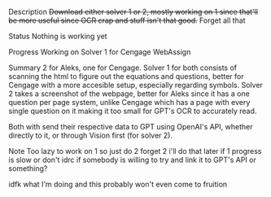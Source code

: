 
Description
~~Download either solver 1 or 2, mostly working on 1 since that'll be more useful since OCR crap and stuff isn't that good.~~
Forget all that

Status
Nothing is working yet

Progress
Working on Solver 1 for Cengage WebAssign

Summary
2 for Aleks, one for Cengage. Solver 1 for both consists of scanning the html to figure out the equations and questions, better for Cengage with a more accesible setup, especially regarding symbols. Solver 2 takes a screenshot of the webpage, better for Aleks since it has a one question per page system, unlike Cengage which has a page with every single question on it making it too small for GPT's OCR to accurately read.

Both with send their respective data to GPT using OpenAI's API, whether directly to it, or through Vision first (for solver 2).


Note
Too lazy to work on 1 so just do 2 forget 2 i'll do that later if 1 progress is slow
or don't idrc if somebody is willing to try and link it to GPT's API or something?

idfk what I'm doing and this probably won't even come to fruition